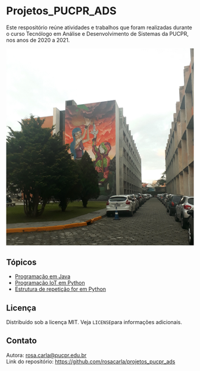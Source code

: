 # Projetos_PUCPR_ADS
Este respositório reúne atividades e trabalhos que foram realizadas durante o curso Tecnólogo em Análise e Desenvolvimento de Sistemas da PUCPR, nos anos de 2020 a 2021.

<p align="center"> 
<img src="https://github.com/rosacarla/projetos_pucpr_ads/blob/main/imagens/pucpr.jpg">
</p>

## Tópicos
- [Programação em Java](https://github.com/rosacarla/projetos_pucpr_ads/tree/main/poo_java)
- [Programação IoT em Python](https://github.com/rosacarla/projetos_pucpr_ads/tree/main/mqtt_device-python)
- [Estrutura de repetição for em Python](https://github.com/rosacarla/projetos_pucpr_ads/blob/main/Script%20multiplos%20de%203.py)

## Licença
Distribuído sob a licença MIT. Veja `LICENSE`para informações adicionais.

## Contato
Autora: rosa.carla@pucpr.edu.br<br>
Link do repositório: https://github.com/rosacarla/projetos_pucpr_ads
